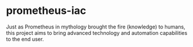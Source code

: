 # prometheus-iac
Just as Prometheus in mythology brought the fire (knowledge) to humans, this project aims to bring advanced technology and automation capabilities to the end user.
